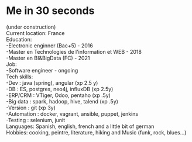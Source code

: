 # Me in 30 seconds
(under construction)  
Current location: France     
Education:   
-Electronic enginner (Bac+5) - 2016    
-Master en Technologies de l'information et WEB - 2018     
-Master en BI&BigData (FC) - 2021   
Job:   
-Software engineer  - ongoing  
Tech skills:     
-Dev : java (spring), angular (xp 2.5 y)    
-DB :  ES, postgres, neo4j, influxDB (xp 2.5y)      
-ERP/CRM : VTiger, Odoo, pentaho  (xp .5y)    
-Big data : spark, hadoop, hive, talend (xp .5y)        
-Version : git (xp 3y)     
-Automation : docker, vagrant, ansible, puppet, jenkins  
-Testing : selenium, junit  
Languages: Spanish, english, french and a little bit of german    
Hobbies: cooking, peintre, literature, hiking and Music (funk, rock, blues...)   





 
